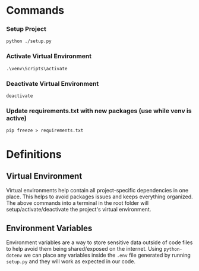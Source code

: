 # Commands

### Setup Project
`python ./setup.py`

### Activate Virtual Environment
`.\venv\Scripts\activate`

### Deactivate Virtual Environment
`deactivate`

### Update requirements.txt with new packages (use while venv is active)
`pip freeze > requirements.txt`

# Definitions

## Virtual Environment
Virtual environments help contain all project-specific dependencies in one place. This helps to avoid packages issues and keeps everything organized. The above commands into a terminal in the root folder will setup/activate/deactivate the project's virtual environment.

## Environment Variables
Environment variables are a way to store sensitive data outside of code files to help avoid them being shared/exposed on the internet. Using `python-dotenv` we can place any variables inside the `.env` file generated by running `setup.py` and they will work as expected in our code.